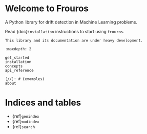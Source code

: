 [//]: # (```{include} ../../README.md)

[//]: # (:relative-images:)

[//]: # (```)

# Welcome to Frouros

A Python library for drift detection in Machine Learning problems.

Read {doc}`installation` instructions to start using `frouros`.

```{warning}
This library and its documentation are under heavy development.
```

```{toctree}
:maxdepth: 2

get_started
installation
concepts
api_reference

[//]: # (examples)
about
```

# Indices and tables

- {ref}`genindex`
- {ref}`modindex`
- {ref}`search`
